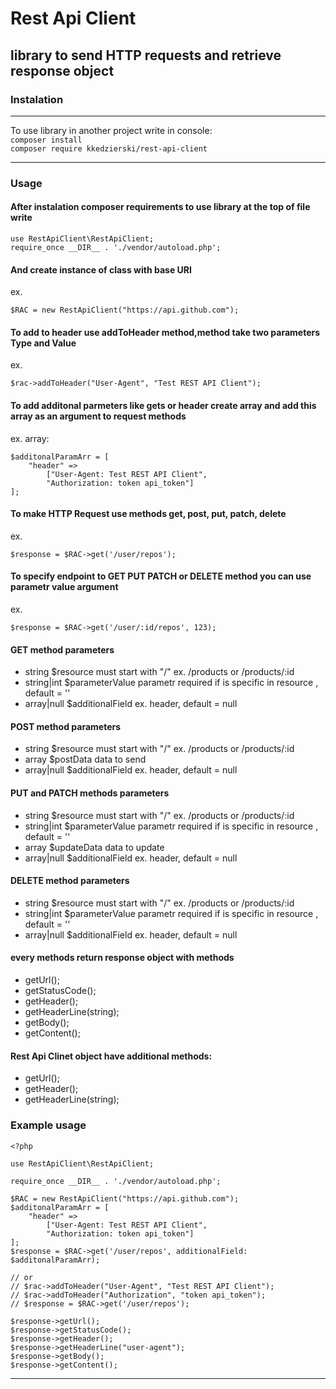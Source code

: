# Rest Api Client
## library to send HTTP requests and retrieve response object 

### Instalation

***

To use library in another project write in console:  
```composer install```\
```composer require kkedzierski/rest-api-client```

***

### Usage

#### After instalation composer requirements to use library at the top of file write
```
use RestApiClient\RestApiClient;
require_once __DIR__ . './vendor/autoload.php';
```

#### And create instance of class with base URI
ex.
```
$RAC = new RestApiClient("https://api.github.com");
```

#### To add to header use addToHeader method,method take two parameters Type and Value
ex.
```
$rac->addToHeader("User-Agent", "Test REST API Client");
```

#### To add additonal parmeters like gets or header create array and add this array as an argument to request methods
ex. array:
```
$additonalParamArr = [
    "header" => 
        ["User-Agent: Test REST API Client", 
        "Authorization: token api_token"]
];
```
#### To make HTTP Request use methods get, post, put, patch, delete
ex. 
```
$response = $RAC->get('/user/repos');
```

#### To specify endpoint to GET PUT PATCH or DELETE method you can use parametr value argument
ex.
```
$response = $RAC->get('/user/:id/repos', 123);
```

#### GET method parameters
* string  $resource must start with "/" ex. /products or /products/:id
* string|int  $parameterValue parametr required if is specific in resource , default = ''
* array|null   $additionalField ex. header, default = null

#### POST method parameters
 * string       $resource must start with "/" ex. /products or /products/:id
 * array        $postData data to send
 * array|null   $additionalField ex. header, default = null
 
#### PUT and PATCH methods parameters
 * string       $resource must start with "/" ex. /products or /products/:id
 * string|int       $parameterValue parametr required if is specific in resource , default = ''
 * array        $updateData data to update
 * array|null   $additionalField ex. header, default = null

#### DELETE method parameters
 * string  $resource must start with "/" ex. /products or /products/:id
 * string|int  $parameterValue parametr required if is specific in resource , default = ''
 * array|null   $additionalField ex. header, default = null

#### every methods return response object with methods
* getUrl();
* getStatusCode();
* getHeader();
* getHeaderLine(string);
* getBody();
* getContent();  


#### Rest Api Clinet object have additional methods:
* getUrl();
* getHeader();
* getHeaderLine(string);

### Example usage
```
<?php

use RestApiClient\RestApiClient;

require_once __DIR__ . './vendor/autoload.php';

$RAC = new RestApiClient("https://api.github.com");
$additonalParamArr = [
    "header" => 
        ["User-Agent: Test REST API Client", 
        "Authorization: token api_token"]
];
$response = $RAC->get('/user/repos', additionalField: $additonalParamArr);

// or
// $rac->addToHeader("User-Agent", "Test REST API Client");
// $rac->addToHeader("Authorization", "token api_token");
// $response = $RAC->get('/user/repos');

$response->getUrl();
$response->getStatusCode();
$response->getHeader();
$response->getHeaderLine("user-agent");
$response->getBody();
$response->getContent();

```
***


